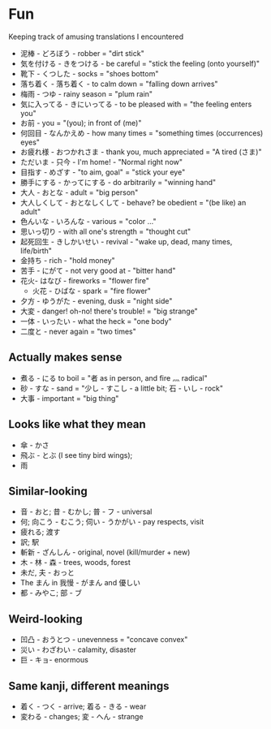 # Fun
Keeping track of amusing translations I encountered

* 泥棒 - どろぼう - robber = "dirt stick"
* 気を付ける - きをつける - be careful = "stick the feeling (onto yourself)"
* 靴下 - くつした - socks = "shoes bottom"
* 落ち着く - 落ち着く - to calm down = "falling down arrives"
* 梅雨 - つゆ - rainy season = "plum rain"
* 気に入ってる - きにいってる - to be pleased with = "the feeling enters you"
* お前 - you = "(you); in front of (me)"
* 何回目 - なんかえめ - how many times = "something times (occurrences) eyes"
* お疲れ様 - おつかれさま - thank you, much appreciated = "A tired (さま)"
* ただいま - 只今 - I'm home! - "Normal right now"
* 目指す - めざす - "to aim, goal" = "stick your eye"
* 勝手にする - かってにする - do arbitrarily = "winning hand"
* 大人 - おとな - adult = "big person"
* 大人しくして - おとなしくして - behave? be obedient = "(be like) an adult"
* 色んいな - いろんな - various = "color ..."
* 思いっ切り - with all one's strength = "thought cut"
* 起死回生 - きしかいせい - revival - "wake up, dead, many times, life/birth"
* 金持ち - rich - "hold money"
* 苦手 - にがて - not very good at - "bitter hand"
* 花火- はなび - fireworks = "flower fire"
    * 火花 - ひばな - spark = "fire flower" 
* 夕方 - ゆうがた - evening, dusk = "night side"
* 大変 - danger! oh-no! there's trouble! = "big strange"
* 一体 - いったい - what the heck = "one body"
* 二度と - never again = "two times"

## Actually makes sense
* 煮る - にる to boil = "者 as in person, and fire 灬 radical"
* 砂 - すな - sand = "少し - すこし - a little bit; 石 - いし - rock"
* 大事 - important = "big thing"

## Looks like what they mean
* 傘 - かさ
* 飛ぶ - とぶ (I see tiny bird wings);
* 雨

## Similar-looking
* 音 - おと; 昔 - むかし; 普 - フ - universal
* 何; 向こう - むこう; 伺い - うかがい - pay respects, visit
* 疲れる; 渡す
* 訳; 駅
* 斬新 - ざんしん - original, novel (kill/murder + new)
* 木 - 林 - 森 - trees, woods, forest
* 未だ, 夫 - おっと
* The まん in 我慢 - がまん and 優しい
* 都 - みやこ; 部 - ブ

## Weird-looking
* 凹凸 - おうとつ - unevenness = "concave convex"
* 災い - わざわい - calamity, disaster
* 巨 - キョ- enormous

## Same kanji, different meanings
* 着く - つく - arrive; 着る - きる - wear
* 変わる - changes; 変 - へん - strange
